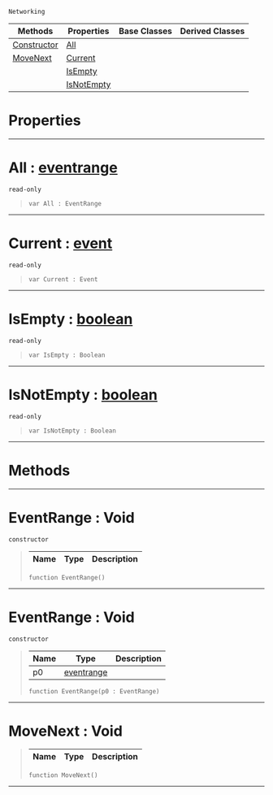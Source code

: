  `Networking`

|Methods|Properties|Base Classes|Derived Classes|
|---|---|---|---|
|[ Constructor](eventrange.md#eventrange-void)|[ All](eventrange.md#all-zilch-engine-document)| | |
|[ MoveNext](eventrange.md#movenext-void)|[ Current](eventrange.md#current-zilch-engine-docu)| | |
| |[ IsEmpty](eventrange.md#isempty-zilch-engine-docu)| | |
| |[ IsNotEmpty](eventrange.md#isnotempty-zilch-engine-d)| | |


 #  Properties


---  
 #  All : [eventrange](eventrange.md)

 `read-only`

> 
> ```TS:Nada
> var All : EventRange


---  
 #  Current : [event](event.md)

 `read-only`

> 
> ```TS:Nada
> var Current : Event


---  
 #  IsEmpty : [boolean](../nada_base_types/boolean.md)

 `read-only`

> 
> ```TS:Nada
> var IsEmpty : Boolean


---  
 #  IsNotEmpty : [boolean](../nada_base_types/boolean.md)

 `read-only`

> 
> ```TS:Nada
> var IsNotEmpty : Boolean


---  
 #  Methods


---  
 #  EventRange : Void

 `constructor`

> 
> |Name|Type|Description|
> |---|---|---|
> ```TS:Nada
> function EventRange()
> ``` 


---  
 #  EventRange : Void

 `constructor`

> 
> |Name|Type|Description|
> |---|---|---|
> |p0|[eventrange](eventrange.md)| |
> ```TS:Nada
> function EventRange(p0 : EventRange)
> ``` 


---  
 #  MoveNext : Void

> 
> |Name|Type|Description|
> |---|---|---|
> ```TS:Nada
> function MoveNext()
> ``` 


---  
 

 